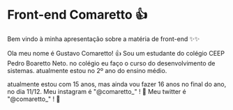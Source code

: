 #                                                             Front-end Comaretto 👍

Bem vindo à minha apresentação sobre a matéria de front-end ✨✨

Ola  meu nome é Gustavo Comaretto! 👍
Sou um estudante do colégio CEEP Pedro Boaretto Neto.
no colégio eu faço o curso do desenvolvimento de sistemas.
atualmente estou no 2º ano do ensino médio.

atualmente estou com 15 anos, mas ainda vou fazer 16 anos no final do ano, no dia 11/12.
Meu instagram é "@comaretto_" ! 🙊
Meu twitter é "@comaretto_" ! 🙊
